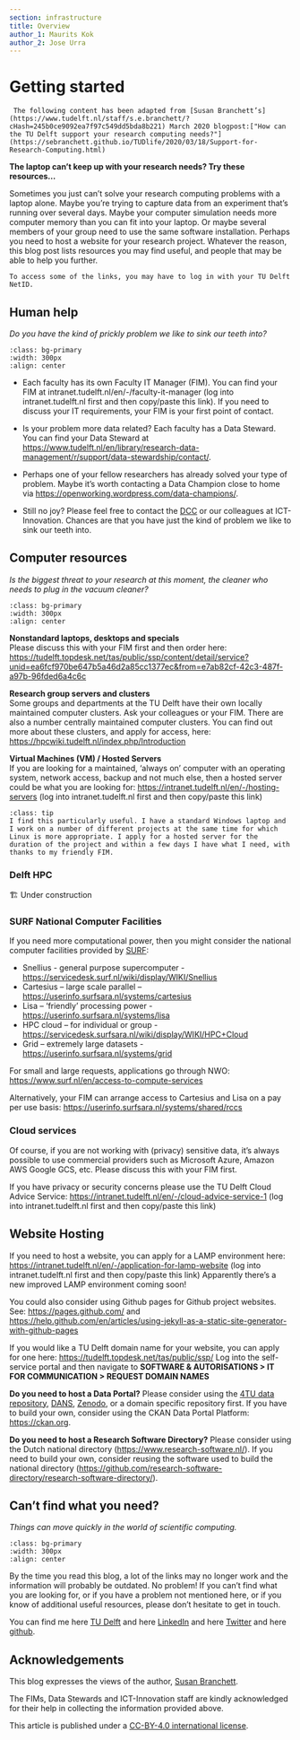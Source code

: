 ```yaml
---
section: infrastructure
title: Overview
author_1: Maurits Kok
author_2: Jose Urra
---
```


# Getting started

```{note}
 The following content has been adapted from [Susan Branchett’s](https://www.tudelft.nl/staff/s.e.branchett/?cHash=245b0ce9092ea7f97c549dd5bda8b221) March 2020 blogpost:["How can the TU Delft support your research computing needs?"](https://sebranchett.github.io/TUDlife/2020/03/18/Support-for-Research-Computing.html)
```

**The laptop can’t keep up with your research needs? Try these resources…**

Sometimes you just can’t solve your research computing problems with a laptop alone. Maybe you’re trying to capture data from an experiment that’s running over several days. Maybe your computer simulation needs more computer memory than you can fit into your laptop. Or maybe several members of your group need to use the same software installation. Perhaps you need to host a website for your research project. Whatever the reason, this blog post lists resources you may find useful, and people that may be able to help you further.

```{note}
To access some of the links, you may have to log in with your TU Delft NetID.
```

## Human help

_Do you have the kind of prickly problem we like to sink our teeth into?_

```{image} ../img/llama_teeth.jpg
:class: bg-primary
:width: 300px
:align: center
```

- Each faculty has its own Faculty IT Manager (FIM). You can find your FIM at intranet.tudelft.nl/en/-/faculty-it-manager (log into intranet.tudelft.nl first and then copy/paste this link). If you need to discuss your IT requirements, your FIM is your first point of contact.

- Is your problem more data related? Each faculty has a Data Steward. You can find your Data Steward at https://www.tudelft.nl/en/library/research-data-management/r/support/data-stewardship/contact/.

- Perhaps one of your fellow researchers has already solved your type of problem. Maybe it’s worth contacting a Data Champion close to home via https://openworking.wordpress.com/data-champions/.

- Still no joy? Please feel free to contact the [DCC](../community/dcc.md) or our colleagues at ICT-Innovation. Chances are that you have just the kind of problem we like to sink our teeth into. 

## Computer resources

_Is the biggest threat to your research at this moment, the cleaner who needs to plug in the vacuum cleaner?_

```{image} ../img/compute_server_poor.jpg
:class: bg-primary
:width: 300px
:align: center
```


**Nonstandard laptops, desktops and specials**  
Please discuss this with your FIM first and then order here: https://tudelft.topdesk.net/tas/public/ssp/content/detail/service?unid=ea6fcf970be647b5a46d2a85cc1377ec&from=e7ab82cf-42c3-487f-a97b-96fded6a4c6c

**Research group servers and clusters**  
Some groups and departments at the TU Delft have their own locally maintained computer clusters. Ask your colleagues or your FIM. There are also a number centrally maintained computer clusters. You can find out more about these clusters, and apply for access, here: https://hpcwiki.tudelft.nl/index.php/Introduction

**Virtual Machines (VM) /  Hosted Servers**  
If you are looking for a maintained, ‘always on’ computer with an operating system, network access, backup and not much else, then a hosted server could be what you are looking for: https://intranet.tudelft.nl/en/-/hosting-servers (log into intranet.tudelft.nl first and then copy/paste this link)

```{admonition} Personal anecdote
:class: tip
I find this particularly useful. I have a standard Windows laptop and I work on a number of different projects at the same time for which Linux is more appropriate. I apply for a hosted server for the duration of the project and within a few days I have what I need, with thanks to my friendly FIM.
```

### Delft HPC
🏗️ Under construction

### SURF National Computer Facilities
If you need more computational power, then you might consider the national computer facilities provided by [SURF](https://www.surf.nl/en/which-compute-service-for-which-research-question):

- Snellius - general purpose supercomputer - https://servicedesk.surf.nl/wiki/display/WIKI/Snellius
- Cartesius – large scale parallel – https://userinfo.surfsara.nl/systems/cartesius
- Lisa – ‘friendly’ processing power - https://userinfo.surfsara.nl/systems/lisa
- HPC cloud – for individual or group - https://servicedesk.surfsara.nl/wiki/display/WIKI/HPC+Cloud
- Grid – extremely large datasets - https://userinfo.surfsara.nl/systems/grid

For small and large requests, applications go through NWO: https://www.surf.nl/en/access-to-compute-services

Alternatively, your FIM can arrange access to Cartesius and Lisa on a pay per use basis: https://userinfo.surfsara.nl/systems/shared/rccs

### Cloud services
Of course, if you are not working with (privacy) sensitive data, it’s always possible to use commercial providers such as Microsoft Azure, Amazon AWS Google GCS, etc. Please discuss this with your FIM first.

If you have privacy or security concerns please use the TU Delft Cloud Advice Service: https://intranet.tudelft.nl/en/-/cloud-advice-service-1 (log into intranet.tudelft.nl first and then copy/paste this link)


## Website Hosting
If you need to host a website, you can apply for a LAMP environment here: https://intranet.tudelft.nl/en/-/application-for-lamp-website (log into intranet.tudelft.nl first and then copy/paste this link)
Apparently there’s a new improved LAMP environment coming soon!

You could also consider using Github pages for Github project websites. See:
https://pages.github.com/ and https://help.github.com/en/articles/using-jekyll-as-a-static-site-generator-with-github-pages

If you would like a TU Delft domain name for your website, you can apply for one here:  https://tudelft.topdesk.net/tas/public/ssp/  Log into the self-service portal and then navigate to **SOFTWARE & AUTORISATIONS > IT FOR COMMUNICATION > REQUEST DOMAIN NAMES**

**Do you need to host a Data Portal?** Please consider using the [4TU data repository](https://data.4tu.nl/), [DANS](https://dans.knaw.nl/en/), [Zenodo](https://zenodo.org/), or a domain specific repository first. If you have to build your own, consider using the CKAN Data Portal Platform: https://ckan.org.

**Do you need to host a Research Software Directory?** Please consider using the Dutch national directory (https://www.research-software.nl/). If you need to build your own, consider reusing the software used to build the national directory (https://github.com/research-software-directory/research-software-directory/).

## Can’t find what you need?

_Things can move quickly in the world of scientific computing._

```{image} ../img/compute_train.jpg
:class: bg-primary
:width: 300px
:align: center
```

By the time you read this blog, a lot of the links may no longer work and the information will probably be outdated. No problem! If you can’t find what you are looking for, or if you have a problem not mentioned here, or if you know of additional useful resources, please don’t hesitate to get in touch.

You can find me here [TU Delft](https://www.tudelft.nl/staff/s.e.branchett/) and here [LinkedIn](https://nl.linkedin.com/in/sebranchett/) and here [Twitter](https://twitter.com/sebranchett) and here [github](https://github.com/sebranchett).

## Acknowledgements
This blog expresses the views of the author, [Susan Branchett](https://www.tudelft.nl/en/staff/s.e.branchett/?cHash=245b0ce9092ea7f97c549dd5bda8b221).

The FIMs, Data Stewards and ICT-Innovation staff are kindly acknowledged for their help in collecting the information provided above.

This article is published under a [CC-BY-4.0 international license](https://creativecommons.org/licenses/by/4.0/).